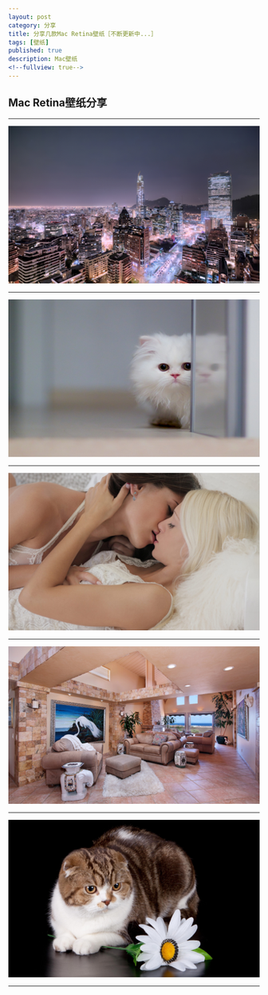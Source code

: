 ```yaml
---
layout: post
category: 分享
title: 分享几款Mac Retina壁纸［不断更新中...］
tags: [壁纸]
published: true
description: Mac壁纸
<!--fullview: true-->
---
```


## Mac Retina壁纸分享

---

![](/upload/bizhi/santiago_chile_hd_las_condes-wallpaper-2880x1800.jpg)

---

![](/upload/bizhi/2880x1800_4k2k-cats-koshki-animals-zhivotnyie.jpg)

---

![](/upload/bizhi/2880x1800_brunette-blonde-kissing-kiss-lesbians-lesbian.jpg)

---

![](/upload/bizhi/2880x1800_interer-dizajn-gostinaya-kartina.jpg)

---

![](/upload/bizhi/2880x1800_koshka-romashka-domashnee-zhivotnoe-sherst.jpg)

---
